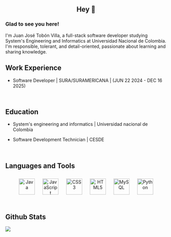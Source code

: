 ## <div align="center">Hey 👋</div>  
  



### Glad to see you here!  
I'm Juan José Tobón Villa, a full-stack software developer studying System's Engineering and Informatics at Universidad Nacional de Colombia. I'm responsible, tolerant, and detail-oriented, passionate about learning and sharing knowledge.    


## Work Experience  
- Software Developer | SURA/SURAMERICANA | (JUN 22 2024 - DEC 16 2025)
   
  

<br/>  


## Education  
- System's engineering and informatics | Universidad nacional de Colombia 

- Software Development Technician | CESDE  
  

<br/>  


## Languages and Tools  
<div align="center">  
<a href="https://www.java.com/" target="_blank"><img style="margin: 10px" src="https://profilinator.rishav.dev/skills-assets/java-original-wordmark.svg" alt="Java" height="50" /></a>  
<a href="https://www.javascript.com/" target="_blank"><img style="margin: 10px" src="https://profilinator.rishav.dev/skills-assets/javascript-original.svg" alt="JavaScript" height="50" /></a>  
<a href="https://www.w3schools.com/css/" target="_blank"><img style="margin: 10px" src="https://profilinator.rishav.dev/skills-assets/css3-original-wordmark.svg" alt="CSS3" height="50" /></a>  
<a href="https://en.wikipedia.org/wiki/HTML5" target="_blank"><img style="margin: 10px" src="https://profilinator.rishav.dev/skills-assets/html5-original-wordmark.svg" alt="HTML5" height="50" /></a>  
<a href="https://www.mysql.com/" target="_blank"><img style="margin: 10px" src="https://profilinator.rishav.dev/skills-assets/mysql-original-wordmark.svg" alt="MySQL" height="50" /></a>  
<a href="https://www.python.org/" target="_blank"><img style="margin: 10px" src="https://profilinator.rishav.dev/skills-assets/python-original.svg" alt="Python" height="50" /></a>  
</div>  

<br/>  


## Github Stats  
<img src="https://github-readme-stats.vercel.app/api/top-langs/?username=JuanTobonV&hide_border=true&layout=compact" align="left" />  

<br/>  

  

<br/>  


<br />
